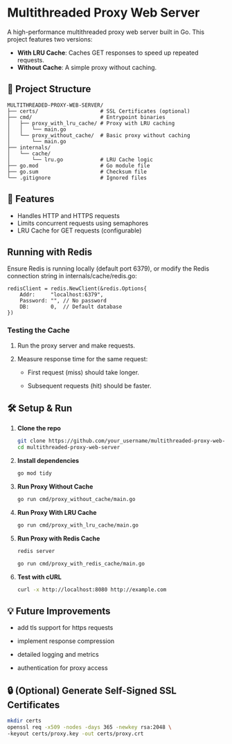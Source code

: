 
# Multithreaded Proxy Web Server

A high-performance multithreaded proxy web server built in Go. This project features two versions:
- **With LRU Cache**: Caches GET responses to speed up repeated requests.
- **Without Cache**: A simple proxy without caching.

## 📂 Project Structure

```
MULTITHREADED-PROXY-WEB-SERVER/
├── certs/                    # SSL Certificates (optional)
├── cmd/                      # Entrypoint binaries
│   ├── proxy_with_lru_cache/ # Proxy with LRU caching
│   │   └── main.go
│   └── proxy_without_cache/  # Basic proxy without caching
│       └── main.go
├── internals/
│   └── cache/
│       └── lru.go            # LRU Cache logic
├── go.mod                    # Go module file
├── go.sum                    # Checksum file
└── .gitignore                # Ignored files
```

## 🚀 Features

- Handles HTTP and HTTPS requests
- Limits concurrent requests using semaphores
- LRU Cache for GET requests (configurable)


## Running with Redis

Ensure Redis is running locally (default port 6379), or modify the Redis connection string in internals/cache/redis.go:

    
    redisClient = redis.NewClient(&redis.Options{
        Addr:     "localhost:6379",
        Password: "", // No password
        DB:       0,  // Default database
    })
    

### Testing the Cache

1. Run the proxy server and make requests.

2. Measure response time for the same request:

    - First request (miss) should take longer.

    - Subsequent requests (hit) should be faster.

## 🛠️ Setup & Run

1. **Clone the repo**
    ```bash
    git clone https://github.com/your_username/multithreaded-proxy-web-server.git
    cd multithreaded-proxy-web-server
    ```

2. **Install dependencies**
    ```bash
    go mod tidy
    ```

3. **Run Proxy Without Cache**
    ```bash
    go run cmd/proxy_without_cache/main.go
    ```

4. **Run Proxy With LRU Cache**
    ```bash
    go run cmd/proxy_with_lru_cache/main.go
    ```

5. **Run Proxy with Redis Cache**

    ```bash
    redis server
    ```

    ```bash
    go run cmd/proxy_with_redis_cache/main.go
    ``` 

6. **Test with cURL**
    ```bash
    curl -x http://localhost:8080 http://example.com
    ```

## 💡 Future Improvements

- add tls support for https requests

- implement response compression

- detailed logging and metrics

- authentication for proxy access

## 🔒 (Optional) Generate Self-Signed SSL Certificates

```bash
mkdir certs
openssl req -x509 -nodes -days 365 -newkey rsa:2048 \
-keyout certs/proxy.key -out certs/proxy.crt
```
